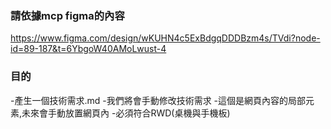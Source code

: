 ### 請依據mcp figma的內容
https://www.figma.com/design/wKUHN4c5ExBdgqDDDBzm4s/TVdi?node-id=89-187&t=6YbgoW40AMoLwust-4

### 目的
-產生一個技術需求.md
-我們將會手動修改技術需求
-這個是網頁內容的局部元素,未來會手動放置網頁內
-必須符合RWD(桌機與手機板)


